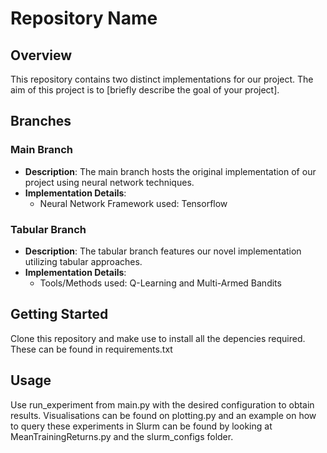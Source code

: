 # Repository Name

## Overview
This repository contains two distinct implementations for our project. The aim of this project is to [briefly describe the goal of your project].

## Branches

### Main Branch
- **Description**: The main branch hosts the original implementation of our project using neural network techniques.
- **Implementation Details**:
  - Neural Network Framework used: Tensorflow

### Tabular Branch
- **Description**: The tabular branch features our novel implementation utilizing tabular approaches.
- **Implementation Details**:
  - Tools/Methods used: Q-Learning and Multi-Armed Bandits

## Getting Started
Clone this repository and make use to install all the depencies required. These can be found in requirements.txt

## Usage
Use run_experiment from main.py with the desired configuration to obtain results. Visualisations can be found on plotting.py and an example on how to query these experiments in Slurm can be found by looking at MeanTrainingReturns.py and the slurm_configs folder.

